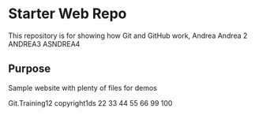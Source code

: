 # Starter Web Repo

This repository is for showing how Git and GitHub work, Andrea Andrea 2  ANDREA3 ASNDREA4 

## Purpose

Sample website with plenty of files for demos

Git.Training12 copyright1ds 22 33 44 55 66 99 100